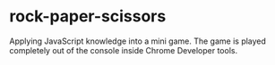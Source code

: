 # rock-paper-scissors

Applying JavaScript knowledge into a mini game.
The game is played completely out of the console inside Chrome Developer tools.